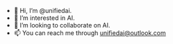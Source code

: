 - 👋 Hi, I’m @unifiedai.
- 👀 I’m interested in AI.
- 💞️ I’m looking to collaborate on AI.
- 📫 You can reach me through unifiedai@outlook.com

<!---
unifiedai/unifiedai is a ✨ special ✨ repository because its `README.md` (this file) appears on your GitHub profile.
You can click the Preview link to take a look at your changes.
--->
